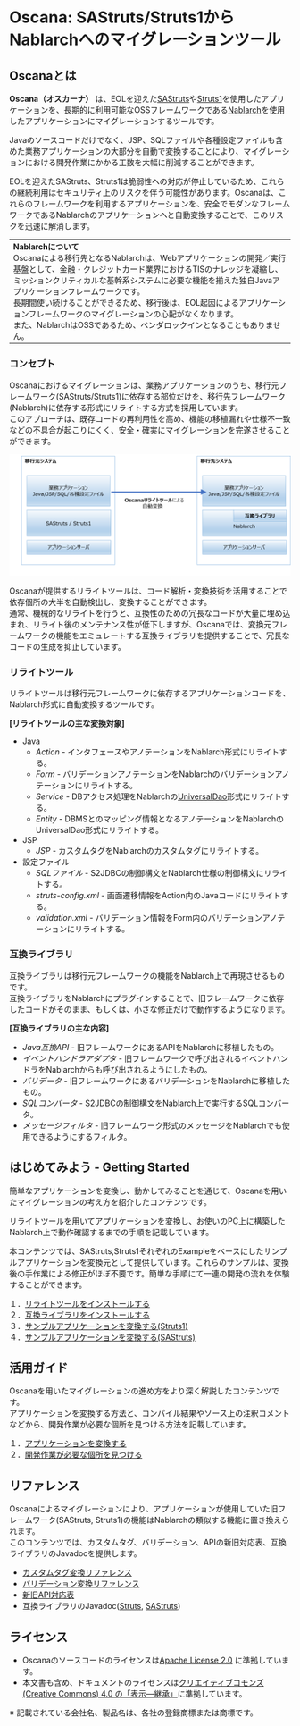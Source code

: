 # Oscana: SAStruts/Struts1からNablarchへのマイグレーションツール

## Oscanaとは

**Oscana（オスカーナ）** は、EOLを迎えた[SAStruts](http://sastruts.seasar.org/)や[Struts1](https://struts.apache.org/struts1eol-announcement.html)を使用したアプリケーションを、長期的に利用可能なOSSフレームワークである[Nablarch](http://nablarch.github.io/)を使用したアプリケーションにマイグレーションするツールです。<br>

Javaのソースコードだけでなく、JSP、SQLファイルや各種設定ファイルも含めた業務アプリケーションの大部分を自動で変換することにより、マイグレーションにおける開発作業にかかる工数を大幅に削減することができます。<br>

EOLを迎えたSAStruts、Struts1は脆弱性への対応が停止しているため、これらの継続利用はセキュリティ上のリスクを伴う可能性があります。Oscanaは、これらのフレームワークを利用するアプリケーションを、安全でモダンなフレームワークであるNablarchのアプリケーションへと自動変換することで、このリスクを迅速に解消します。<br>

<table border="0.5">
<tr><td>
<b>Nablarchについて</b><br>
Oscanaによる移行先となるNablarchは、Webアプリケーションの開発／実行基盤として、金融・クレジットカード業界におけるTISのナレッジを凝縮し、ミッションクリティカルな基幹系システムに必要な機能を揃えた独自Javaアプリケーションフレームワークです。<br>
長期間使い続けることができるため、移行後は、EOL起因によるアプリケーションフレームワークのマイグレーションの心配がなくなります。<br>
また、NablarchはOSSであるため、ベンダロックインとなることもありません。
</td></tr>
</table>


### コンセプト<br>

Oscanaにおけるマイグレーションは、業務アプリケーションのうち、移行元フレームワーク(SAStruts/Struts1)に依存する部位だけを、移行先フレームワーク(Nablarch)に依存する形式にリライトする方式を採用しています。<br>
このアプローチは、既存コードの再利用性を高め、機能の移植漏れや仕様不一致などの不具合が起こりにくく、安全・確実にマイグレーションを完遂させることができます。

<img src="doc/image/oscana_gaiyou.png" width ="800" >

Oscanaが提供するリライトツールは、コード解析・変換技術を活用することで依存個所の大半を自動検出し、変換することができます。<br>
通常、機械的なリライトを行うと、互換性のための冗長なコードが大量に埋め込まれ、リライト後のメンテナンス性が低下しますが、Oscanaでは、変換元フレームワークの機能をエミュレートする互換ライブラリを提供することで、冗長なコードの生成を抑止しています。


### リライトツール

リライトツールは移行元フレームワークに依存するアプリケーションコードを、Nablarch形式に自動変換するツールです。<br>

**[リライトツールの主な変換対象]**
  * Java
    * *Action* - インタフェースやアノテーションをNablarch形式にリライトする。
    * *Form* - バリデーションアノテーションをNablarchのバリデーションアノテーションにリライトする。
    * *Service* - DBアクセス処理をNablarchの[UniversalDao](https://nablarch.github.io/docs/LATEST/doc/application_framework/application_framework/libraries/database/universal_dao.html)形式にリライトする。
    * *Entity* - DBMSとのマッピング情報となるアノテーションをNablarchのUniversalDao形式にリライトする。
  * JSP
    * *JSP* - カスタムタグをNablarchのカスタムタグにリライトする。
  * 設定ファイル
    * *SQLファイル* - S2JDBCの制御構文をNablarch仕様の制御構文にリライトする。
    * *struts-config.xml* - 画面遷移情報をAction内のJavaコードにリライトする。
    * *validation.xml* - バリデーション情報をForm内のバリデーションアノテーションにリライトする。


### 互換ライブラリ

互換ライブラリは移行元フレームワークの機能をNablarch上で再現させるものです。<br>
互換ライブラリをNablarchにプラグインすることで、旧フレームワークに依存したコードがそのまま、もしくは、小さな修正だけで動作するようになります。<br>

**[互換ライブラリの主な内容]**<br>
  * *Java互換API* - 旧フレームワークにあるAPIをNablarchに移植したもの。
  * *イベントハンドラアダプタ* - 旧フレームワークで呼び出されるイベントハンドラをNablarchからも呼び出されるようにしたもの。
  * *バリデータ* - 旧フレームワークにあるバリデーションをNablarchに移植したもの。
  * *SQLコンバータ* - S2JDBCの制御構文をNablarch上で実行するSQLコンバータ。
  * *メッセージフィルタ* - 旧フレームワーク形式のメッセージをNablarchでも使用できるようにするフィルタ。


## はじめてみよう - Getting Started

簡単なアプリケーションを変換し、動かしてみることを通じて、Oscanaを用いたマイグレーションの考え方を紹介したコンテンツです。<br>

リライトツールを用いてアプリケーションを変換し、お使いのPC上に構築したNablarch上で動作確認するまでの手順を記載しています。<br>

本コンテンツでは、SAStruts,Struts1それぞれのExampleをベースにしたサンプルアプリケーションを変換元として提供しています。これらのサンプルは、変換後の手作業による修正がほぼ不要です。簡単な手順にて一連の開発の流れを体験することができます。

１．[リライトツールをインストールする](https://github.com/oscana/oscana-s2n/blob/master/doc/getting_started/tool_install.md)<br>
２．[互換ライブラリをインストールする](https://github.com/oscana/oscana-s2n/blob/master/doc/getting_started/runtime_install.md)<br>
３．[サンプルアプリケーションを変換する(Struts1)](https://github.com/oscana/oscana-s2n/blob/master/doc/getting_started/sample_change_struts.md)<br>
４．[サンプルアプリケーションを変換する(SAStruts)](https://github.com/oscana/oscana-s2n/blob/master/doc/getting_started/sample_change_sastruts.md)<br>

## 活用ガイド

Oscanaを用いたマイグレーションの進め方をより深く解説したコンテンツです。<br>アプリケーションを変換する方法と、コンパイル結果やソース上の注釈コメントなどから、開発作業が必要な個所を見つける方法を記載しています。

１．[アプリケーションを変換する](https://github.com/oscana/oscana-s2n/blob/master/doc/rebuild_guide/users_guide.md)<br>
２．[開発作業が必要な個所を見つける](https://github.com/oscana/oscana-s2n/blob/master/doc/rebuild_guide/rebuild_guide.md)

## リファレンス

Oscanaによるマイグレーションにより、アプリケーションが使用していた旧フレームワーク(SAStruts, Struts1)の機能はNablarchの類似する機能に置き換えられます。<br>
このコンテンツでは、カスタムタグ、バリデーション、APIの新旧対応表、互換ライブラリのJavadocを提供します。

  * [カスタムタグ変換リファレンス](https://github.com/oscana/oscana-s2n/blob/master/doc/reference/customtag_conversion_reference.pdf)<br>
  * [バリデーション変換リファレンス](https://github.com/oscana/oscana-s2n/blob/master/doc/reference/validation_conversion_reference.pdf)<br>
  * [新旧API対応表](https://github.com/oscana/oscana-s2n/blob/master/doc/reference/api_conversion_reference.pdf)<br>
  * 互換ライブラリのJavadoc([Struts](https://oscana.github.io/javadoc/oscana-s2n-runtime-struts), [SAStruts](https://oscana.github.io/javadoc/oscana-s2n-runtime-sastruts))


## ライセンス

  * Oscanaのソースコードのライセンスは[Apache License 2.0](https://fintan.jp/wp-content/uploads/2018/06/LICENSE.txt) に準拠しています。<br>
  * 本文書も含め、ドキュメントのライセンスは[クリエイティブコモンズ(Creative Commons) 4.0 の「表示—継承」](https://creativecommons.org/licenses/by-sa/4.0/)に準拠しています。

※ 記載されている会社名、製品名は、各社の登録商標または商標です。
